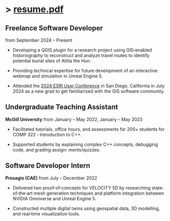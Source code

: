 # > [resume.pdf](http://cpilip.dev/files/christina-pilip-resume-2025.pdf)

## Freelance Software Developer

from September 2024 – Present

- Developing a QGIS plugin for a research project using GIS‐enabled historiography to reconstruct and
analyze travel routes to identify potential burial sites of Attila the Hun.

- Providing technical expertise for future development of an interactive webmap and simulation in
Unreal Engine 5.

- Attended the [2024 ESRI User Conference](https://www.esri.com/en-us/about/events/uc/overview) in San Diego, California in July 2024 as a new grad to get familiarized with the GIS software community.

## Undergraduate Teaching Assistant 

**McGill University** from January – May 2022, January – May 2023

- Facilitated tutorials, office hours, and assessments for 200+ students for COMP 322 ‐ Introduction to
C++.

- Supported students by explaining complex C++ concepts, debugging code, and grading assign‐
ments/quizzes.

## Software Developer Intern

**Presagis (CAE)** from July – December 2022

- Delivered two proof‐of‐concepts for VELOCITY 5D by researching state‐of‐the‐art mesh generation
techniques and platform integration between NVIDIA Omniverse and Unreal Engine 5.

- Constructed multiple digital twins using geospatial data, 3D modelling, and real‐time visualization
tools.


